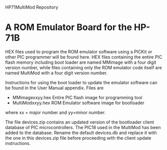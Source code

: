 HP71MultiMod Repository

# A ROM Emulator Board for the HP-71B
HEX files used to program the ROM emulator software using a PICKit
or other PIC programmer will be found here. HEX files containing
the entire PIC flash memory including boot loader are named MMimage
with a four digit version number, while files containing only the
ROM emulator code itself are named MultiMod with a four digit version
number.

Instructions for using the boot loader to update the emulator software
can be found in the User Manual appendix. Files are

- MMimagexxyy.hex     Entire PIC flash image for programming tool
- MultiModxxyy.hex    ROM Emulator software image for bootloader

where xx = major number and yy=minor number.

The file devices.zip contains an updated version of the bootloader client
database of PIC microcontrollers. The PIC18 used in the MultiMod has been
added to the database. Rename the default devices.db and replace it with
the one in this devices.zip file before proceeding with the client update
instructions.